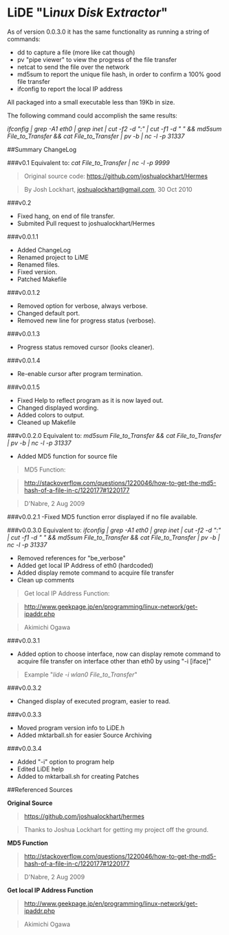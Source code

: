# LiDE "Li*nux* D*isk* E*xtractor*"

As of version 0.0.3.0 it has the same functionality as running a string of commands:

* dd to capture a file (more like cat though)
* pv "pipe viewer" to view the progress of the file transfer
* netcat to send the file over the network
* md5sum to report the unique file hash, in order to confirm a 100% good file transfer
* ifconfig to report the local IP address

All packaged into a small executable less than 19Kb in size.

The following command could accomplish the same results:

*ifconfig | grep -A1 eth0 | grep inet | cut -f2 -d ":" | cut -f1 -d " " && md5sum File_to_Transfer && cat File_to_Transfer | pv -b | nc -l -p 31337*

##Summary ChangeLog

###v0.1
Equivalent to: *cat File_to_Transfer | nc -l -p 9999*
>Original source code: https://github.com/joshualockhart/Hermes

>By Josh Lockhart, joshualockhart@gmail.com, 30 Oct 2010

###v0.2
* Fixed hang, on end of file transfer.
* Submited Pull request to joshualockhart/Hermes

###v0.0.1.1
* Added ChangeLog
* Renamed project to LiME
* Renamed files.
* Fixed version.
* Patched Makefile

###v0.0.1.2
* Removed option for verbose, always verbose.
* Changed default port.
* Removed new line for progress status (verbose).

###v0.0.1.3
* Progress status removed cursor (looks cleaner).

###v0.0.1.4
* Re-enable cursor after program termination.

###v0.0.1.5
* Fixed Help to reflect program as it is now layed out.
* Changed displayed wording.
* Added colors to output.
* Cleaned up Makefile

###v0.0.2.0
Equivalent to: *md5sum File_to_Transfer && cat File_to_Transfer | pv -b | nc -l -p 31337*
* Added MD5 function for source file
>MD5 Function:

>http://stackoverflow.com/questions/1220046/how-to-get-the-md5-hash-of-a-file-in-c/1220177#1220177

>D'Nabre, 2 Aug 2009

###v0.0.2.1
-Fixed MD5 function error displayed if no file available.

###v0.0.3.0
Equivalent to: *ifconfig | grep -A1 eth0 | grep inet | cut -f2 -d ":" | cut -f1 -d " " && md5sum File_to_Transfer && cat File_to_Transfer | pv -b | nc -l -p 31337*
* Removed references for "be_verbose"
* Added get local IP Address of eth0 (hardcoded)
* Added display remote command to acquire file transfer
* Clean up comments  
>Get local IP Address Function:

>http://www.geekpage.jp/en/programming/linux-network/get-ipaddr.php

>Akimichi Ogawa

###v0.0.3.1
* Added option to choose interface, now can display remote command to acquire file transfer on interface other than eth0 by using "-i [iface]"
>Example "*lide -i wlan0 File_to_Transfer*" 

###v0.0.3.2
* Changed display of executed program, easier to read.

###v0.0.3.3
* Moved program version info to LiDE.h
* Added mktarball.sh for easier Source Archiving

###v0.0.3.4
* Added "-i" option to program help
* Edited LiDE help
* Added to mktarball.sh for creating Patches


##Referenced Sources

**Original Source**

>https://github.com/joshualockhart/hermes

>Thanks to Joshua Lockhart for getting my project off the ground. 


**MD5 Function**

>http://stackoverflow.com/questions/1220046/how-to-get-the-md5-hash-of-a-file-in-c/1220177#1220177

>D'Nabre, 2 Aug 2009


**Get local IP Address Function**

>http://www.geekpage.jp/en/programming/linux-network/get-ipaddr.php

>Akimichi Ogawa

